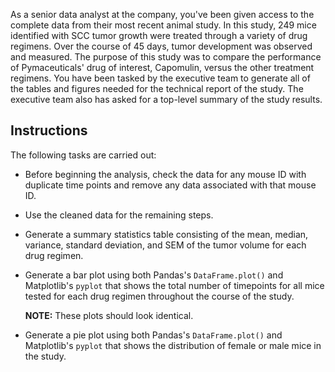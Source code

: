 As a senior data analyst at the company, you've been given access to the complete data from their most recent animal study. 
In this study, 249 mice identified with SCC tumor growth were treated through a variety of drug regimens. Over the course of 
45 days, tumor development was observed and measured. The purpose of this study was to compare the performance of Pymaceuticals' 
drug of interest, Capomulin, versus the other treatment regimens. You have been tasked by the executive team to generate all 
of the tables and figures needed for the technical report of the study. The executive team also has asked for a top-level summary 
of the study results.

## Instructions

The following tasks are carried out:

* Before beginning the analysis, check the data for any mouse ID with duplicate time points and remove any data associated with 
that mouse ID.

* Use the cleaned data for the remaining steps.

* Generate a summary statistics table consisting of the mean, median, variance, standard deviation, and SEM of the tumor volume 
for each drug regimen.

* Generate a bar plot using both Pandas's `DataFrame.plot()` and Matplotlib's `pyplot` that shows the total number of timepoints 
for all mice tested for each drug regimen throughout the course of the study.

    **NOTE:** These plots should look identical.

* Generate a pie plot using both Pandas's `DataFrame.plot()` and Matplotlib's `pyplot` that shows the distribution of female or 
male mice in the study. 
